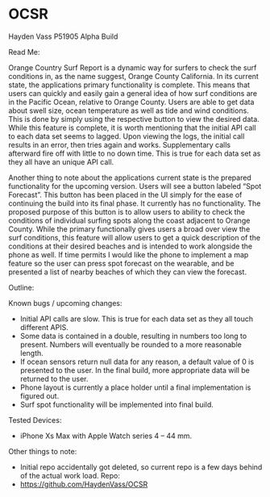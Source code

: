 # OCSR
Hayden Vass
P51905
Alpha Build

Read Me:

Orange Country Surf Report is a dynamic way for surfers to check the surf conditions in, as the name suggest, Orange County California. In its current state, the applications primary functionality is complete. This means that users can quickly and easily gain a general idea of how surf conditions are in the Pacific Ocean, relative to Orange County. Users are able to get data about swell size, ocean temperature as well as tide and wind conditions. This is done by simply using the respective button to view the desired data. While this feature is complete, it is worth mentioning that the initial API call to each data set seems to lagged. Upon viewing the logs, the initial call results in an error, then tries again and works. Supplementary calls afterward fire off with little to no down time. This is true for each data set as they all have an unique API call. 

Another thing to note about the applications current state is the prepared functionality for the upcoming version. Users will see a button labeled “Spot Forecast”. This button has been placed in the UI simply for the ease of continuing the build into its final phase. It currently has no functionality. The proposed purpose of this button is to allow users to ability to check the conditions of individual surfing spots along the coast adjacent to Orange County. While the primary functionally gives users a broad over view the surf conditions, this feature will allow users to get a quick description of the conditions at their desired beaches and is intended to work alongside the phone as well.  If time permits I would like the phone to implement a map feature so the user can press spot forecast on the wearable, and be presented a list of nearby beaches of which they can view the forecast. 

Outline:

Known bugs / upcoming changes:
-	Initial API calls are slow. This is true for each data set as they all touch different APIS.
-	Some data is contained in a double, resulting in numbers too long to present. Numbers will eventually be rounded to a more reasonable length.
-	If ocean sensors return null data for any reason, a default value of 0 is presented to the user. In the final build, more appropriate data will be returned to the user. 
-	Phone layout is currently a place holder until a final implementation is figured out. 
-	Surf spot functionality will be implemented into final build.

Tested Devices: 

-	iPhone Xs Max with Apple Watch series 4 – 44 mm.

Other things to note:
-	Initial repo accidentally got deleted, so current repo is a few days behind of the actual work load.
Repo:
-	https://github.com/HaydenVass/OCSR

